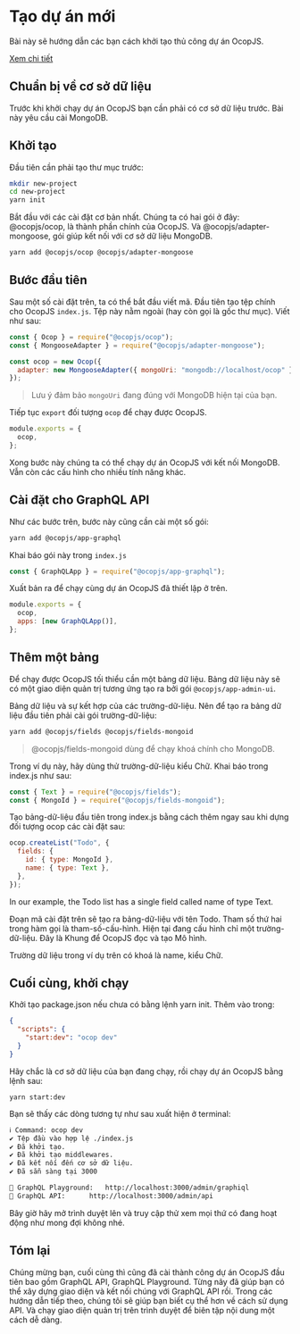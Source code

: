# Tạo dự án mới

Bài này sẽ hướng dẫn các bạn cách khởi tạo thủ công dự án OcopJS.

[Xem chi tiết](https://docs.ocopee.com/docs/ocopjs/tutorials/new-project)

## Chuẩn bị về cơ sở dữ liệu

Trước khi khởi chạy dự án OcopJS bạn cần phải có cơ sở dữ liệu trước. Bài này
yêu cầu cài MongoDB.

## Khởi tạo

Đầu tiên cần phải tạo thư mục trước:

```sh
mkdir new-project
cd new-project
yarn init
```

Bắt đầu với các cài đặt cơ bản nhất. Chúng ta có hai gói ở đây: @ocopjs/ocop, là
thành phần chính của OcopJS. Và @ocopjs/adapter-mongoose, gói giúp kết nối với
cơ sở dữ liệu MongoDB.

```sh
yarn add @ocopjs/ocop @ocopjs/adapter-mongoose
```

## Bước đầu tiên

Sau một số cài đặt trên, ta có thể bắt đầu viết mã. Đầu tiên tạo tệp chính cho
OcopJS `index.js`. Tệp này nằm ngoài (hay còn gọi là gốc thư mục). Viết như sau:

```js
const { Ocop } = require("@ocopjs/ocop");
const { MongooseAdapter } = require("@ocopjs/adapter-mongoose");

const ocop = new Ocop({
  adapter: new MongooseAdapter({ mongoUri: "mongodb://localhost/ocop" }),
});
```

> Lưu ý đảm bảo `mongoUri` đang đúng với MongoDB hiện tại của bạn.

Tiếp tục `export` đối tượng `ocop` để chạy được OcopJS.

```js
module.exports = {
  ocop,
};
```

Xong bước này chúng ta có thể chạy dự án OcopJS với kết nối MongoDB. Vẫn còn các
cấu hình cho nhiều tính năng khác.

## Cài đặt cho GraphQL API

Như các bước trên, bước này cũng cần cài một số gói:

```sh
yarn add @ocopjs/app-graphql
```

Khai báo gói này trong `index.js`

```js
const { GraphQLApp } = require("@ocopjs/app-graphql");
```

Xuất bản ra để chạy cùng dự án OcopJS đã thiết lập ở trên.

```js
module.exports = {
  ocop,
  apps: [new GraphQLApp()],
};
```

## Thêm một bảng

Để chạy được OcopJS tối thiểu cần một bảng dữ liệu. Bảng dữ liệu này sẽ có một
giao diện quản trị tương ứng tạo ra bởi gói `@ocopjs/app-admin-ui`.

Bảng dữ liệu và sự kết hợp của các trường-dữ-liệu. Nên để tạo ra bảng dữ liệu
đầu tiên phải cài gói trường-dữ-liệu:

```sh
yarn add @ocopjs/fields @ocopjs/fields-mongoid
```

> @ocopjs/fields-mongoid dùng để chạy khoá chính cho MongoDB.

Trong ví dụ này, hãy dùng thử trường-dữ-liệu kiểu Chữ. Khai báo trong index.js
như sau:

```js
const { Text } = require("@ocopjs/fields");
const { MongoId } = require("@ocopjs/fields-mongoid");
```

Tạo bảng-dữ-liệu đầu tiên trong index.js bằng cách thêm ngay sau khi dựng đối
tượng ocop các cài đặt sau:

```js
ocop.createList("Todo", {
  fields: {
    id: { type: MongoId },
    name: { type: Text },
  },
});
```

In our example, the Todo list has a single field called name of type Text.

Đoạn mã cài đặt trên sẽ tạo ra bảng-dữ-liệu với tên Todo. Tham số thứ hai trong
hàm gọi là tham-số-cấu-hình. Hiện tại đang cấu hình chỉ một trường-dữ-liệu. Đây
là Khung để OcopJS đọc và tạo Mô hình.

Trường dữ liệu trong ví dụ trên có khoá là name, kiểu Chữ.

## Cuối cùng, khởi chạy

Khởi tạo package.json nếu chưa có bằng lệnh yarn init. Thêm vào trong:

```json
{
  "scripts": {
    "start:dev": "ocop dev"
  }
}
```

Hãy chắc là cơ sở dữ liệu của bạn đang chạy, rồi chạy dự án OcopJS bằng lệnh
sau:

```
yarn start:dev
```

Bạn sẽ thấy các dòng tương tự như sau xuất hiện ở terminal:

```sh
ℹ Command: ocop dev
✔ Tệp đầu vào hợp lệ ./index.js
✔ Đã khởi tạo.
✔ Đã khởi tạo middlewares.
✔ Đã kết nối đến cơ sở dữ liệu.
✔ Đã sẵn sàng tại 3000

🔗 GraphQL Playground:	http://localhost:3000/admin/graphiql
🔗 GraphQL API:		http://localhost:3000/admin/api
```

Bây giờ hãy mở trình duyệt lên và truy cập thử xem mọi thứ có đang hoạt động như
mong đợi không nhé.

## Tóm lại

Chúng mừng bạn, cuối cùng thì cũng đã cài thành công dự án OcopJS đầu tiên bao
gồm GraphQL API, GraphQL Playground. Từng nãy đã giúp bạn có thể xây dựng giao
diện và kết nối chúng với GraphQL API rồi. Trong các hướng dẫn tiếp theo, chúng
tôi sẽ giúp bạn biết cụ thể hơn về cách sử dụng API. Và chạy giao diện quản trị
trên trình duyệt để biên tập nội dung một cách dễ dàng.
